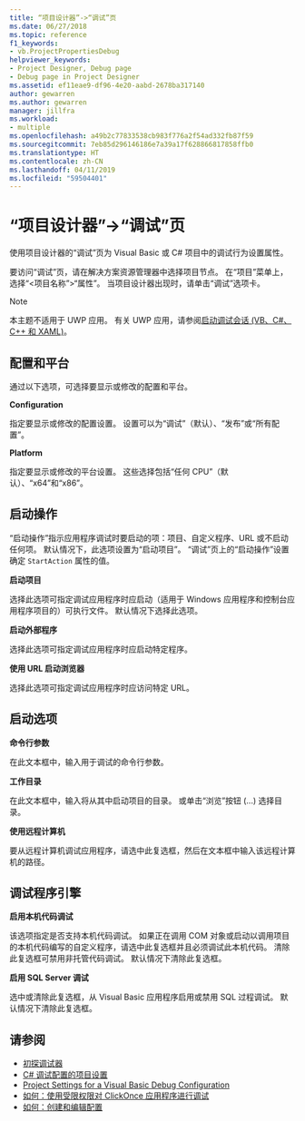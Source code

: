 ```yaml
---
title: “项目设计器”->“调试”页
ms.date: 06/27/2018
ms.topic: reference
f1_keywords:
- vb.ProjectPropertiesDebug
helpviewer_keywords:
- Project Designer, Debug page
- Debug page in Project Designer
ms.assetid: ef11eae9-df96-4e20-aabd-2678ba317140
author: gewarren
ms.author: gewarren
manager: jillfra
ms.workload:
- multiple
ms.openlocfilehash: a49b2c77833538cb983f776a2f54ad332fb87f59
ms.sourcegitcommit: 7eb85d296146186e7a39a17f628866817858ffb0
ms.translationtype: HT
ms.contentlocale: zh-CN
ms.lasthandoff: 04/11/2019
ms.locfileid: "59504401"
---
```

# <a name="debug-page-project-designer"></a>“项目设计器”->“调试”页

使用项目设计器的“调试”页为 Visual Basic 或 C# 项目中的调试行为设置属性。

要访问“调试”页，请在解决方案资源管理器中选择项目节点。 在“项目”菜单上，选择“\<项目名称”>“属性”。 当项目设计器出现时，请单击“调试”选项卡。

> [!NOTE]
> 本主题不适用于 UWP 应用。 有关 UWP 应用，请参阅[启动调试会话 (VB、C#、C++ 和 XAML)](../../debugger/start-a-debugging-session-for-a-store-app-in-visual-studio-vb-csharp-cpp-and-xaml.md)。

## <a name="configuration-and-platform"></a>配置和平台

通过以下选项，可选择要显示或修改的配置和平台。

**Configuration**

指定要显示或修改的配置设置。 设置可以为“调试”（默认）、“发布”或“所有配置”。

**Platform**

指定要显示或修改的平台设置。 这些选择包括“任何 CPU”（默认）、“x64”和“x86”。

## <a name="start-action"></a>启动操作

“启动操作”指示应用程序调试时要启动的项：项目、自定义程序、URL 或不启动任何项。 默认情况下，此选项设置为“启动项目”。 “调试”页上的“启动操作”设置确定 `StartAction` 属性的值。

**启动项目**

选择此选项可指定调试应用程序时应启动（适用于 Windows 应用程序和控制台应用程序项目的）可执行文件。 默认情况下选择此选项。

**启动外部程序**

选择此选项可指定调试应用程序时应启动特定程序。

**使用 URL 启动浏览器**

选择此选项可指定调试应用程序时应访问特定 URL。

## <a name="start-options"></a>启动选项

**命令行参数**

在此文本框中，输入用于调试的命令行参数。

**工作目录**

在此文本框中，输入将从其中启动项目的目录。 或单击“浏览”按钮 (...) 选择目录。

**使用远程计算机**

要从远程计算机调试应用程序，请选中此复选框，然后在文本框中输入该远程计算机的路径。

## <a name="debugger-engines"></a>调试程序引擎

**启用本机代码调试**

该选项指定是否支持本机代码调试。 如果正在调用 COM 对象或启动以调用项目的本机代码编写的自定义程序，请选中此复选框并且必须调试此本机代码。 清除此复选框可禁用非托管代码调试。 默认情况下清除此复选框。

**启用 SQL Server 调试**

选中或清除此复选框，从 Visual Basic 应用程序启用或禁用 SQL 过程调试。 默认情况下清除此复选框。

## <a name="see-also"></a>请参阅

- [初探调试器](../../debugger/debugger-feature-tour.md)
- [C# 调试配置的项目设置](../../debugger/project-settings-for-csharp-debug-configurations.md)
- [Project Settings for a Visual Basic Debug Configuration](../../debugger/project-settings-for-a-visual-basic-debug-configuration.md)
- [如何：使用受限权限对 ClickOnce 应用程序进行调试](../../deployment/how-to-debug-a-clickonce-application-with-restricted-permissions.md)
- [如何：创建和编辑配置](../../ide/how-to-create-and-edit-configurations.md)